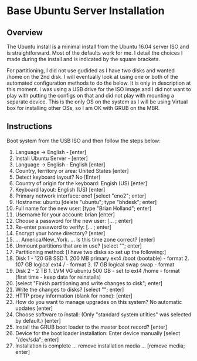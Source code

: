 # Base Ubuntu Server Installation

## Overview

The Ubuntu install is a minimal install from the Ubuntu 16.04 server ISO and
is straightforward. Most of the defaults work for me. I detail the choices
I made during the install and is indicated by the square brackets.

For partitioning, I did not use gudided as I have two disks and wanted
/home on the 2nd disk.  I will eventually look at using one or both of the
automated configuration methods to do the below.  It is only in description
at this moment.  I was using a USB drive for the ISO image and I did not want
to play with putting the configs on that and did not play with mounting a
separate device.  This is the only OS on the system as I will be using
Virtual box for installing other OSs, so I am OK with GRUB on the MBR.

## Instructions

Boot system from the USB ISO and then follow the steps below:

1. Language -> English - [enter]
2. Install Ubuntu Server - [enter]
3. Language -> English - English [enter]
4. Country, territory or area: United States [enter]
5. Detect keyboard layout? No [Enter]
6. Country of origin for the keyboard: Engish (US) [enter]
7. Keyboard layout: English (US) [enter]
8. Primary network interface: eno1 [select "eno2"; enter]
9. Hostname: ubuntu [delete "ubuntu"; type "bhdesk"; enter]
10. Full name for the new user: [type "Brian Holland"; enter]
11. Username for your account: brian [enter]
12. Choose a password for the new user: [... ; enter]
13. Re-enter password to verify: [... ; enter]
14. Encrypt your home directory? <No> [enter]
15. ... America/New_York. ... Is this time zone correct? <Yes> [enter]
16. Unmount partitions that are in use? <No> [select "<Yes>"; enter]
17. Partitioning method: [I have two disks so set up the following:]
  1. Disk 1 - 120 GB SSD
    1. 200 MB primary ext4 /boot (bootable) - format
    2. 107 GB logical ext4 / - format
    3. 17 GB logical swap swap - format
  2. Disk 2 - 2 TB
    1. LVM VG ubuntu 500 GB - set to ext4 /home -
       format (first time - keep data for reinstalls)
  3. [select "Finish partitioning and write changes to disk"; enter]
18. Write the changes to disks? <No> [select "<Yes>"; enter]
19. HTTP proxy information (blank for none): [enter]
20. How do you want to manage upgrades on this system?
    No automatic updates [enter]
21. Choose software to install: (Only "standard system utilties" was
    selected by default.) [enter]
22. Install the GRUB boot loader to the master boot record? <Yes> [enter]
23. Device for the boot loader installation: Enter device manually
    [select "/dev/sda"; enter]
24. Installation is complete ... remove installation media ... <Continue>
    [remove media; enter]
